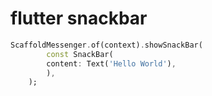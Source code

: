 # flutter snackbar

```dart
ScaffoldMessenger.of(context).showSnackBar(
        const SnackBar(
        content: Text('Hello World'),
        ),
    );
```
